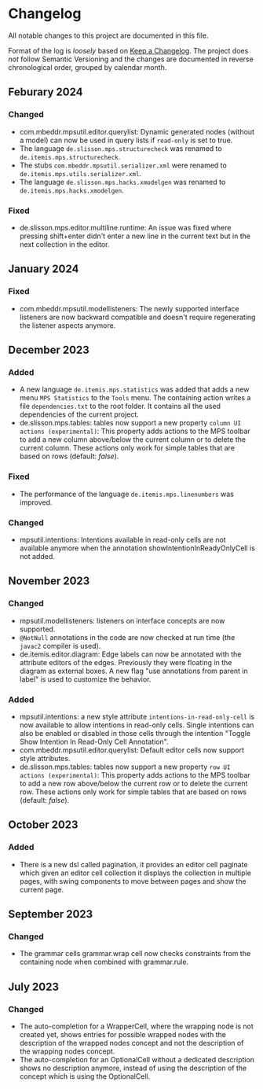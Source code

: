 # Changelog

All notable changes to this project are documented in this file.

Format of the log is _loosely_ based on [Keep a Changelog](https://keepachangelog.com/en/1.0.0/). 
The project does _not_ follow Semantic Versioning and the changes are documented in reverse chronological order, grouped by calendar month.

## Feburary 2024

### Changed

- com.mbeddr.mpsutil.editor.querylist: Dynamic generated nodes (without a model) can now be used in query lists if `read-only` is set to true.
- The language `de.slisson.mps.structurecheck` was renamed to `de.itemis.mps.structurecheck`.
- The stubs `com.mbeddr.mpsutil.serializer.xml` were renamed to `de.itemis.mps.utils.serializer.xml`.
- The language `de.slisson.mps.hacks.xmodelgen` was renamed to `de.itemis.mps.hacks.xmodelgen`.

### Fixed

- de.slisson.mps.editor.multiline.runtime: An issue was fixed where pressing shift+enter didn't enter a new line in the current text but in the next collection in the editor.

## January 2024

### Fixed

- com.mbeddr.mpsutil.modellisteners: The newly supported interface listeners are now backward compatible and doesn't require regenerating the listener aspects anymore.

## December 2023

### Added

- A new language `de.itemis.mps.statistics` was added that adds a new menu `MPS Statistics` to the `Tools`  menu. The containing action writes a file `dependencies.txt` to the root folder. It contains all the used dependencies of the current project. 
- de.slisson.mps.tables: tables now support a new property `column UI actions (experimental)`: This property adds actions to the MPS toolbar to add a new column above/below the current column or to delete the current column. These actions only work for simple tables that are based on rows (default: *false*).

### Fixed

- The performance of the language `de.itemis.mps.linenumbers` was improved.

### Changed

- mpsutil.intentions: Intentions available in read-only cells are not available anymore when the annotation showIntentionInReadyOnlyCell is not added.

## November 2023

### Changed

- mpsutil.modellisteners: listeners on interface concepts are now supported.
- `@NotNull` annotations in the code are now checked at run time (the `javac2` compiler is used).
- de.itemis.editor.diagram: Edge labels can now be annotated with the attribute editors of the edges. Previously they were floating in the diagram as external boxes. A new flag "use annotations from parent in label" is used to customize the behavior.

### Added

- mpsutil.intentions: a new style attribute `intentions-in-read-only-cell` is now available to allow intentions in read-only cells. Single intentions can also be enabled or disabled in those cells through the intention "Toggle Show Intention In Read-Only Cell Annotation".
- com.mbeddr.mpsutil.editor.querylist: Default editor cells now support style attributes.
- de.slisson.mps.tables: tables now support a new property `row UI actions (experimental)`: This property adds actions to the MPS toolbar to add a new row above/below the current row or to delete the current row. These actions only work for simple tables that are based on rows (default: *false*).

## October 2023

### Added

- There is a new dsl called pagination, it provides an editor cell paginate which given an editor cell collection it displays the collection in multiple pages, with swing components to move between pages and show the current page.

## September 2023

### Changed

- The grammar cells grammar.wrap cell now checks constraints from the containing node when combined with grammar.rule.

## July 2023

### Changed

- The auto-completion for a WrapperCell, where the wrapping node is not created yet, shows entries for possible wrapped nodes with the description of the wrapped nodes concept and not the description of the wrapping nodes concept.  
- The auto-completion for an OptionalCell without a dedicated description shows no description anymore, instead of using the description of the concept which is using the OptionalCell.  
